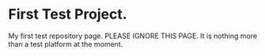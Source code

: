 # First Test Project.
My first test repository page.
PLEASE IGNORE THIS PAGE. It is nothing more than a test platform at the moment.

